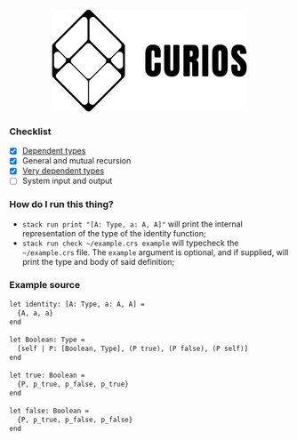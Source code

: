 <p align="center">
  <img width="350" height="183" src="https://github.com/valmirjunior0088/curios/raw/master/logo.png">
</p>

### Checklist

- [x] [Dependent types](https://www.microsoft.com/en-us/research/wp-content/uploads/1997/01/henk.pdf)
- [x] General and mutual recursion
- [x] [Very dependent types](http://www.nuprl.org/documents/Hickey/FormalObjectsinTypeTheory.pdf)
- [ ] System input and output

### How do I run this thing?

- `stack run print "[A: Type, a: A, A]"` will print the internal representation of the type of the identity function;
- `stack run check ~/example.crs example` will typecheck the `~/example.crs` file. The `example` argument is optional, and if supplied, will print the type and body of said definition;

### Example source

```
let identity: [A: Type, a: A, A] =
  {A, a, a}
end

let Boolean: Type =
  [self | P: [Boolean, Type], (P true), (P false), (P self)]
end

let true: Boolean =
  {P, p_true, p_false, p_true}
end

let false: Boolean =
  {P, p_true, p_false, p_false}
end
```
